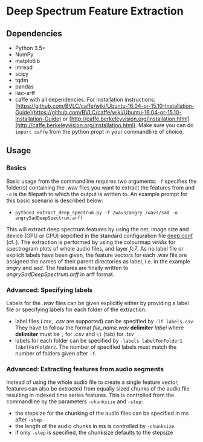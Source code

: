 # Deep Spectrum Feature Extraction

## Dependencies
* Python 3.5+
* NumPy
* matplotlib
* imread
* scipy
* tqdm
* pandas
* liac-arff
* caffe with all dependencies. For installation instructions: 
  [https://github.com/BVLC/caffe/wiki/Ubuntu-16.04-or-15.10-Installation-Guide](https://github.com/BVLC/caffe/wiki/Ubuntu-16.04-or-15.10-Installation-Guide) or 
  [http://caffe.berkeleyvision.org/installation.html](http://caffe.berkeleyvision.org/installation.html). 
  Make sure you can do `import caffe` from the python propt in your commandline 
  of choice. 

## Usage
### Basics
Basic usage from the commandline requires two arguments: `-f` specifies the 
folder(s) containing the .wav files you want to extract the features from 
and `-o` is the filepath to which the output is written to. An example prompt 
for this basic scenario is described below:
* `python3 extract_deep_spectrum.py -f /wavs/angry /wavs/sad -o angrySadDeepSpectrum.arff`

This will extract deep spectrum features by using the net, image size and device
(GPU or CPU) sepcified in the standard configuration file [deep.conf](deep.conf)
(cf. ). 
The extraction is performed by using the colourmap *viridis* for spectrogram 
plots of whole audio files, and layer *fc7*. 
As no label file or explicit labels have been given, the feature vectors for 
each .wav file are assigned the names of their parent directories as label, i.e. 
in the example *angry* and *sad*. The features are finally written to 
*angrySadDeepSpectrum.arff* in arff format.

### Advanced: Specifying labels
Labels for the *.wav* files can be given explicitly either by providing a label 
file or specifying labels for each folder of the extraction:
* label files (*.tsv*, *.csv* are supported) can be specified by `-lf labels.csv`.
  They have to follow the format *file_name.wav* **delimiter** *label* where **delimiter**
  must be `,` for *.csv* and `\t` (tab) for *.tsv*
* labels for each folder can be specified by `-labels labelForFolder1 labelForFolder2`.
  The number of specified labels must match the number of folders given after `-f`.

### Advanced: Extracting features from audio segments
Instead of using the whole audio file to create a single feature vector, 
features can also be extracted from equally sized chunks of the audio file
resulting in indexed time series features. This is controlled from the 
commandline by the parameters `-chunksize` and `-step`:
* the stepsize for the chunking of the audio files can be specified in ms after 
`-step`
* the length of the audio chunks in ms is controlled by `-chunksize`. 
* if only `-step` is specified, the chunksize defaults to the stepsize


